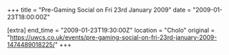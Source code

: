 +++
title = "Pre-Gaming Social on Fri 23rd January 2009"
date = "2009-01-23T18:00:00Z"

[extra]
end_time = "2009-01-23T19:30:00Z"
location = "Cholo"
original = "https://uwcs.co.uk/events/pre-gaming-social-on-fri-23rd-january-2009-1474489018225/"
+++



